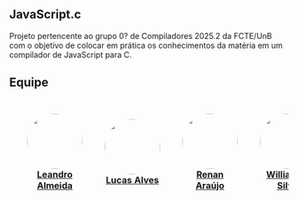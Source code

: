## JavaScript.c

Projeto pertencente ao grupo 0? de Compiladores 2025.2 da FCTE/UnB com o objetivo de colocar em prática os conhecimentos da matéria em um compilador de JavaScript para C. 

## Equipe

<table align="center" style="border-collapse: separate; border-spacing: 1.5rem">
    <tr align="center">
        <td align="center">
            <img src="https://avatars.githubusercontent.com/u/63979948?v=4" width="100" style="border-radius: 50%;"><br>
            <strong><a href="https://github.com/LeanArs" target="_blank" rel="noopener noreferrer" style="">Leandro Almeida</a></strong><br>
        </td>
        <td align="center">
            <img src="https://avatars.githubusercontent.com/u/155484556?v=4" width="100" style="border-radius: 50%;"><br>
            <strong><a href="https://github.com/LucasAlves71" target="_blank" rel="noopener noreferrer">Lucas Alves</a></strong><br>
        </td>
        <td align="center">
            <img src="https://avatars.githubusercontent.com/u/111506459?v=4" width="100" style="border-radius: 50%;"><br>
            <strong><a href="https://github.com/renantfm4" target="_blank" rel="noopener noreferrer">Renan Araújo</a></strong><br>
        </td>
        <td align="center">
            <img src="https://avatars.githubusercontent.com/u/75449306?v=4" width="100" style="border-radius: 50%;"><br>
            <strong><a href="https://github.com/Wooo589" target="_blank" rel="noopener noreferrer">Willian da Silva</a></strong><br>
        </td>
        <td align="center">
            <img src="https://avatars.githubusercontent.com/u/92001158?v=4" width="100" style="border-radius: 50%;"><br>
            <strong><a href="https://github.com/Yanmatheus0812" target="_blank" rel="noopener noreferrer">Yan Matheus</a></strong><br>
        </td>
    </tr>
</table>